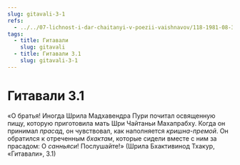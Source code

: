 ```yaml
---
slug: gitavali-3-1
refs:
  - ../../07-lichnost-i-dar-chaitanyi-v-poezii-vaishnavov/118-1981-08-31-c3-pochitanie-prasada-penie-i-tanets-kak-duhovnaya-praktika-yavlennaya-mahaprabhu.md
tags:
  - title: Гитавали
    slug: gitavali
  - title: Гитавали 3.1
    slug: gitavali-3-1
---
```


# Гитавали 3.1

«О братья! Иногда Шрила Мадхавендра Пури почитал освященную пищу, которую приготовила мать Шри Чайтаньи Махапрабху. Когда он принимал *прасад*, он чувствовал, как наполняется *кришна-премой*. Он обратился к отреченным *бхактам*, которые сидели вместе с ним за прасадом: О *санньяси*! Послушайте!» (Шрила Бхактивинод Тхакур, «Гитавали», 3.1)


